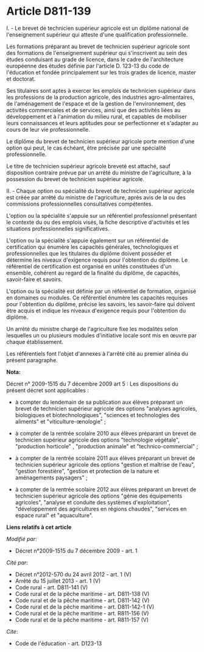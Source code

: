 # Article D811-139

I. - Le brevet de technicien supérieur agricole est un diplôme national de l'enseignement supérieur qui atteste d'une
qualification professionnelle.

Les formations préparant au brevet de technicien supérieur agricole sont des formations de l'enseignement supérieur qui
s'inscrivent au sein des études conduisant au grade de licence, dans le cadre de l'architecture européenne des études définie
par l'article D. 123-13 du code de l'éducation et fondée principalement sur les trois grades de licence, master et doctorat.

Ses titulaires sont aptes à exercer les emplois de technicien supérieur dans les professions de la production agricole, des
industries agro-alimentaires, de l'aménagement de l'espace et de la gestion de l'environnement, des activités commerciales et
de services, ainsi que des activités liées au développement et à l'animation du milieu rural, et capables de mobiliser leurs
connaissances et leurs aptitudes pour se perfectionner et s'adapter au cours de leur vie professionnelle.

Le diplôme du brevet de technicien supérieur agricole porte mention d'une option qui peut, le cas échéant, être précisée par
une spécialité professionnelle.

Le titre de technicien supérieur agricole breveté est attaché, sauf disposition contraire prévue par un arrêté du ministre de
l'agriculture, à la possession du brevet de technicien supérieur agricole.

II. - Chaque option ou spécialité du brevet de technicien supérieur agricole est créée par arrêté du ministre de
l'agriculture, après avis de la ou des commissions professionnelles consultatives compétentes.

L'option ou la spécialité s'appuie sur un référentiel professionnel présentant le contexte du ou des emplois visés, la fiche
descriptive d'activités et les situations professionnelles significatives.

L'option ou la spécialité s'appuie également sur un référentiel de certification qui énumère les capacités générales,
technologiques et professionnelles que les titulaires du diplôme doivent posséder et détermine les niveaux d'exigence requis
pour l'obtention du diplôme. Le référentiel de certification est organisé en unités constituées d'un ensemble, cohérent au
regard de la finalité du diplôme, de capacités, savoir-faire et savoirs.

L'option ou la spécialité est définie par un référentiel de formation, organisé en domaines ou modules. Ce référentiel
énumère les capacités requises pour l'obtention du diplôme, précise les savoirs, les savoir-faire qui doivent être acquis et
indique les niveaux d'exigence requis pour l'obtention du diplôme.

Un arrêté du ministre chargé de l'agriculture fixe les modalités selon lesquelles un ou plusieurs modules d'initiative locale
sont mis en œuvre par chaque établissement. 

Les référentiels font l'objet d'annexes à l'arrêté cité au premier alinéa du présent paragraphe.

**Nota:**

Décret n° 2009-1515 du 7 décembre 2009 art 5 : Les dispositions du présent décret sont applicables :

- à compter du lendemain de sa publication aux élèves préparant un brevet de technicien supérieur agricole des options
"analyses agricoles, biologiques et biotechnologiques", "sciences et technologies des aliments" et "viticulture-œnologie" ;

- à compter de la rentrée scolaire 2010 aux élèves préparant un brevet de technicien supérieur agricole des options
"technologie végétale", "production horticole" , "production animale" et "technico-commercial" ;

- à compter de la rentrée scolaire 2011 aux élèves préparant un brevet de technicien supérieur agricole des options "gestion
et maîtrise de l'eau", "gestion forestière", "gestion et protection de la nature et aménagements paysagers" ;

- à compter de la rentrée scolaire 2012 aux élèves préparant un brevet de technicien supérieur agricole des options "génie
des équipements agricoles", "analyse et conduite des systèmes d'exploitation", "développement des agricultures en régions
chaudes", "services en espace rural" et "aquaculture".

**Liens relatifs à cet article**

_Modifié par_:

  - Décret n°2009-1515 du 7 décembre 2009 - art. 1

_Cité par_:

  - Décret n°2012-570 du 24 avril 2012 - art. 1 (V)
  - Arrêté du 15 juillet 2013 - art. 1 (V)
  - Code rural - art. D811-141 (V)
  - Code rural et de la pêche maritime - art. D811-138 (V)
  - Code rural et de la pêche maritime - art. D811-142 (V)
  - Code rural et de la pêche maritime - art. D811-142-1 (V)
  - Code rural et de la pêche maritime - art. R811-156 (V)
  - Code rural et de la pêche maritime - art. R811-157 (V)

_Cite_:

  - Code de l'éducation - art. D123-13
